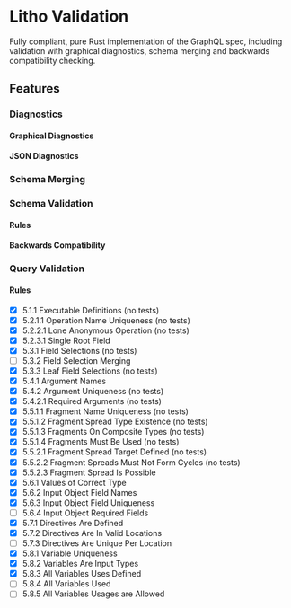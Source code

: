 # Litho Validation

Fully compliant, pure Rust implementation of the GraphQL spec, including
validation with graphical diagnostics, schema merging and backwards
compatibility checking.

## Features

### Diagnostics

#### Graphical Diagnostics

#### JSON Diagnostics

### Schema Merging

### Schema Validation

#### Rules

#### Backwards Compatibility

### Query Validation

#### Rules

- [x] 5.1.1 Executable Definitions (no tests)
- [x] 5.2.1.1 Operation Name Uniqueness (no tests)
- [x] 5.2.2.1 Lone Anonymous Operation (no tests)
- [x] 5.2.3.1 Single Root Field
- [x] 5.3.1 Field Selections (no tests)
- [ ] 5.3.2 Field Selection Merging
- [x] 5.3.3 Leaf Field Selections (no tests)
- [x] 5.4.1 Argument Names
- [x] 5.4.2 Argument Uniqueness (no tests)
- [x] 5.4.2.1 Required Arguments (no tests)
- [x] 5.5.1.1 Fragment Name Uniqueness (no tests)
- [x] 5.5.1.2 Fragment Spread Type Existence (no tests)
- [x] 5.5.1.3 Fragments On Composite Types (no tests)
- [x] 5.5.1.4 Fragments Must Be Used (no tests)
- [x] 5.5.2.1 Fragment Spread Target Defined (no tests)
- [x] 5.5.2.2 Fragment Spreads Must Not Form Cycles (no tests)
- [x] 5.5.2.3 Fragment Spread Is Possible
- [x] 5.6.1 Values of Correct Type
- [x] 5.6.2 Input Object Field Names
- [x] 5.6.3 Input Object Field Uniqueness
- [ ] 5.6.4 Input Object Required Fields
- [x] 5.7.1 Directives Are Defined
- [x] 5.7.2 Directives Are In Valid Locations
- [ ] 5.7.3 Directives Are Unique Per Location
- [x] 5.8.1 Variable Uniqueness
- [x] 5.8.2 Variables Are Input Types
- [x] 5.8.3 All Variables Uses Defined
- [ ] 5.8.4 All Variables Used
- [ ] 5.8.5 All Variables Usages are Allowed
